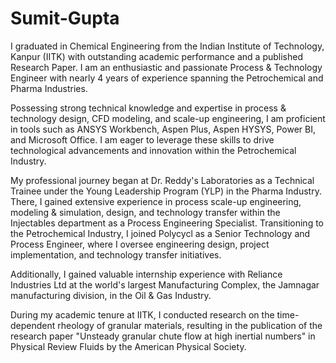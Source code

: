 # Sumit-Gupta
I graduated in Chemical Engineering from the Indian Institute of Technology, Kanpur (IITK) with outstanding academic performance and a published Research Paper. I am an enthusiastic and passionate Process &amp; Technology Engineer with nearly 4 years of experience spanning the Petrochemical and Pharma Industries.

Possessing strong technical knowledge and expertise in process & technology design, CFD modeling, and scale-up engineering, I am proficient in tools such as ANSYS Workbench, Aspen Plus, Aspen HYSYS, Power BI, and Microsoft Office. I am eager to leverage these skills to drive technological advancements and innovation within the Petrochemical Industry.

My professional journey began at Dr. Reddy's Laboratories as a Technical Trainee under the Young Leadership Program (YLP) in the Pharma Industry. There, I gained extensive experience in process scale-up engineering, modeling & simulation, design, and technology transfer within the Injectables department as a Process Engineering Specialist. Transitioning to the Petrochemical Industry, I joined Polycycl as a Senior Technology and Process Engineer, where I oversee engineering design, project implementation, and technology transfer initiatives.

Additionally, I gained valuable internship experience with Reliance Industries Ltd at the world's largest Manufacturing Complex, the Jamnagar manufacturing division, in the Oil & Gas Industry.

During my academic tenure at IITK, I conducted research on the time-dependent rheology of granular materials, resulting in the publication of the research paper "Unsteady granular chute flow at high inertial numbers" in Physical Review Fluids by the American Physical Society.

